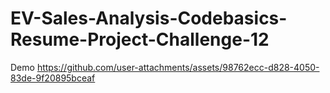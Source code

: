 # EV-Sales-Analysis-Codebasics-Resume-Project-Challenge-12

Demo
https://github.com/user-attachments/assets/98762ecc-d828-4050-83de-9f20895bceaf

